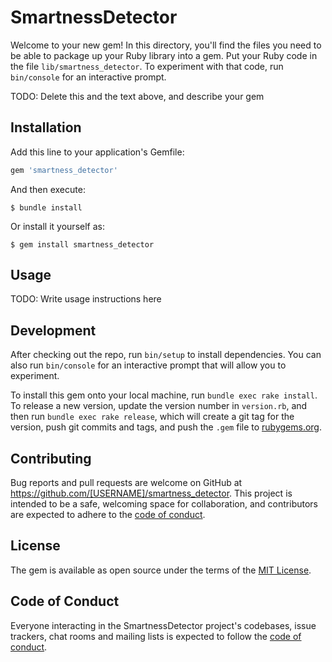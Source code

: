 # SmartnessDetector

Welcome to your new gem! In this directory, you'll find the files you need to be able to package up your Ruby library into a gem. Put your Ruby code in the file `lib/smartness_detector`. To experiment with that code, run `bin/console` for an interactive prompt.

TODO: Delete this and the text above, and describe your gem

## Installation

Add this line to your application's Gemfile:

```ruby
gem 'smartness_detector'
```

And then execute:

    $ bundle install

Or install it yourself as:

    $ gem install smartness_detector

## Usage

TODO: Write usage instructions here

## Development

After checking out the repo, run `bin/setup` to install dependencies. You can also run `bin/console` for an interactive prompt that will allow you to experiment.

To install this gem onto your local machine, run `bundle exec rake install`. To release a new version, update the version number in `version.rb`, and then run `bundle exec rake release`, which will create a git tag for the version, push git commits and tags, and push the `.gem` file to [rubygems.org](https://rubygems.org).

## Contributing

Bug reports and pull requests are welcome on GitHub at https://github.com/[USERNAME]/smartness_detector. This project is intended to be a safe, welcoming space for collaboration, and contributors are expected to adhere to the [code of conduct](https://github.com/[USERNAME]/smartness_detector/blob/master/CODE_OF_CONDUCT.md).


## License

The gem is available as open source under the terms of the [MIT License](https://opensource.org/licenses/MIT).

## Code of Conduct

Everyone interacting in the SmartnessDetector project's codebases, issue trackers, chat rooms and mailing lists is expected to follow the [code of conduct](https://github.com/[USERNAME]/smartness_detector/blob/master/CODE_OF_CONDUCT.md).
